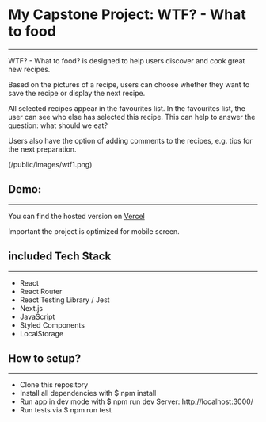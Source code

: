 # My Capstone Project: WTF? - What to food

---

WTF? - What to food? is designed to help users discover and cook great new recipes.

Based on the pictures of a recipe, users can choose whether they want to save the recipe or display the next recipe.

All selected recipes appear in the favourites list. In the favourites list, the user can see who else has selected this recipe. This can help to answer the question: what should we eat?

Users also have the option of adding comments to the recipes, e.g. tips for the next preparation.

(/public/images/wtf1.png)

## Demo:

---

You can find the hosted version on [Vercel](https://capstone-project-wtf.vercel.app/)

Important the project is optimized for mobile screen.

## included Tech Stack

---

- React
- React Router
- React Testing Library / Jest
- Next.js
- JavaScript
- Styled Components
- LocalStorage

## How to setup?

---

- Clone this repository
- Install all dependencies with $ npm install
- Run app in dev mode with $ npm run dev
  Server: http://localhost:3000/
- Run tests via $ npm run test

